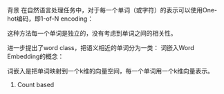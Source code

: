 

<!--
 * @version:
 * @Author:  StevenJokess https://github.com/StevenJokess
 * @Date: 2020-11-17 19:54:54
 * @LastEditors:  StevenJokess https://github.com/StevenJokess
 * @LastEditTime: 2020-11-17 21:55:36
 * @Description:
 * @TODO::
 * @Reference:https://0809zheng.github.io/2020/04/29/word-embedding.html
-->


背景
在自然语言处理任务中，对于每一个单词（或字符）的表示可以使用One-hot编码，即1-of-N encoding：



这种方法每一个单词是独立的，没有考虑到单词之间的相关性。

进一步提出了word class，把语义相近的单词分为一类：
词嵌入Word Embedding的概念：



词嵌入是把单词映射到一个k维的向量空间，每一个单词用一个k维向量表示。

1. Count based

